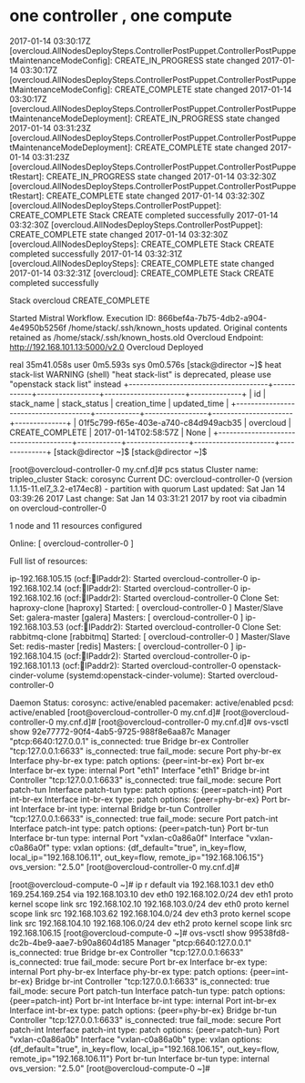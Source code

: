 # one controller , one compute 

2017-01-14 03:30:17Z [overcloud.AllNodesDeploySteps.ControllerPostPuppet.ControllerPostPuppetMaintenanceModeConfig]: CREATE_IN_PROGRESS  state changed
2017-01-14 03:30:17Z [overcloud.AllNodesDeploySteps.ControllerPostPuppet.ControllerPostPuppetMaintenanceModeConfig]: CREATE_COMPLETE  state changed
2017-01-14 03:30:17Z [overcloud.AllNodesDeploySteps.ControllerPostPuppet.ControllerPostPuppetMaintenanceModeDeployment]: CREATE_IN_PROGRESS  state changed
2017-01-14 03:31:23Z [overcloud.AllNodesDeploySteps.ControllerPostPuppet.ControllerPostPuppetMaintenanceModeDeployment]: CREATE_COMPLETE  state changed
2017-01-14 03:31:23Z [overcloud.AllNodesDeploySteps.ControllerPostPuppet.ControllerPostPuppetRestart]: CREATE_IN_PROGRESS  state changed
2017-01-14 03:32:30Z [overcloud.AllNodesDeploySteps.ControllerPostPuppet.ControllerPostPuppetRestart]: CREATE_COMPLETE  state changed
2017-01-14 03:32:30Z [overcloud.AllNodesDeploySteps.ControllerPostPuppet]: CREATE_COMPLETE  Stack CREATE completed successfully
2017-01-14 03:32:30Z [overcloud.AllNodesDeploySteps.ControllerPostPuppet]: CREATE_COMPLETE  state changed
2017-01-14 03:32:30Z [overcloud.AllNodesDeploySteps]: CREATE_COMPLETE  Stack CREATE completed successfully
2017-01-14 03:32:31Z [overcloud.AllNodesDeploySteps]: CREATE_COMPLETE  state changed
2017-01-14 03:32:31Z [overcloud]: CREATE_COMPLETE  Stack CREATE completed successfully

 Stack overcloud CREATE_COMPLETE 

Started Mistral Workflow. Execution ID: 866bef4a-7b75-4db2-a904-4e4950b5256f
/home/stack/.ssh/known_hosts updated.
Original contents retained as /home/stack/.ssh/known_hosts.old
Overcloud Endpoint: http://192.168.101.13:5000/v2.0
Overcloud Deployed

real	35m41.058s
user	0m5.593s
sys	0m0.576s
[stack@director ~]$ heat stack-list
WARNING (shell) "heat stack-list" is deprecated, please use "openstack stack list" instead
+--------------------------------------+------------+-----------------+----------------------+--------------+
| id                                   | stack_name | stack_status    | creation_time        | updated_time |
+--------------------------------------+------------+-----------------+----------------------+--------------+
| 01f5c799-f65e-403e-a740-c84d949acb35 | overcloud  | CREATE_COMPLETE | 2017-01-14T02:58:57Z | None         |
+--------------------------------------+------------+-----------------+----------------------+--------------+
[stack@director ~]$ 
[stack@director ~]$ 



[root@overcloud-controller-0 my.cnf.d]# pcs status 
Cluster name: tripleo_cluster
Stack: corosync
Current DC: overcloud-controller-0 (version 1.1.15-11.el7_3.2-e174ec8) - partition with quorum
Last updated: Sat Jan 14 03:39:26 2017		Last change: Sat Jan 14 03:31:21 2017 by root via cibadmin on overcloud-controller-0

1 node and 11 resources configured

Online: [ overcloud-controller-0 ]

Full list of resources:

 ip-192.168.105.15	(ocf::heartbeat:IPaddr2):	Started overcloud-controller-0
 ip-192.168.102.14	(ocf::heartbeat:IPaddr2):	Started overcloud-controller-0
 ip-192.168.102.16	(ocf::heartbeat:IPaddr2):	Started overcloud-controller-0
 Clone Set: haproxy-clone [haproxy]
     Started: [ overcloud-controller-0 ]
 Master/Slave Set: galera-master [galera]
     Masters: [ overcloud-controller-0 ]
 ip-192.168.103.53	(ocf::heartbeat:IPaddr2):	Started overcloud-controller-0
 Clone Set: rabbitmq-clone [rabbitmq]
     Started: [ overcloud-controller-0 ]
 Master/Slave Set: redis-master [redis]
     Masters: [ overcloud-controller-0 ]
 ip-192.168.104.15	(ocf::heartbeat:IPaddr2):	Started overcloud-controller-0
 ip-192.168.101.13	(ocf::heartbeat:IPaddr2):	Started overcloud-controller-0
 openstack-cinder-volume	(systemd:openstack-cinder-volume):	Started overcloud-controller-0

Daemon Status:
  corosync: active/enabled
  pacemaker: active/enabled
  pcsd: active/enabled
[root@overcloud-controller-0 my.cnf.d]# 
[root@overcloud-controller-0 my.cnf.d]# 
[root@overcloud-controller-0 my.cnf.d]# ovs-vsctl show 
92e77772-90f4-4ab5-9725-988f8e6aa87c
    Manager "ptcp:6640:127.0.0.1"
        is_connected: true
    Bridge br-ex
        Controller "tcp:127.0.0.1:6633"
            is_connected: true
        fail_mode: secure
        Port phy-br-ex
            Interface phy-br-ex
                type: patch
                options: {peer=int-br-ex}
        Port br-ex
            Interface br-ex
                type: internal
        Port "eth1"
            Interface "eth1"
    Bridge br-int
        Controller "tcp:127.0.0.1:6633"
            is_connected: true
        fail_mode: secure
        Port patch-tun
            Interface patch-tun
                type: patch
                options: {peer=patch-int}
        Port int-br-ex
            Interface int-br-ex
                type: patch
                options: {peer=phy-br-ex}
        Port br-int
            Interface br-int
                type: internal
    Bridge br-tun
        Controller "tcp:127.0.0.1:6633"
            is_connected: true
        fail_mode: secure
        Port patch-int
            Interface patch-int
                type: patch
                options: {peer=patch-tun}
        Port br-tun
            Interface br-tun
                type: internal
        Port "vxlan-c0a86a0f"
            Interface "vxlan-c0a86a0f"
                type: vxlan
                options: {df_default="true", in_key=flow, local_ip="192.168.106.11", out_key=flow, remote_ip="192.168.106.15"}
    ovs_version: "2.5.0"
[root@overcloud-controller-0 my.cnf.d]# 




[root@overcloud-compute-0 ~]# ip r
default via 192.168.103.1 dev eth0 
169.254.169.254 via 192.168.103.10 dev eth0 
192.168.102.0/24 dev eth1  proto kernel  scope link  src 192.168.102.10 
192.168.103.0/24 dev eth0  proto kernel  scope link  src 192.168.103.62 
192.168.104.0/24 dev eth3  proto kernel  scope link  src 192.168.104.10 
192.168.106.0/24 dev eth2  proto kernel  scope link  src 192.168.106.15 
[root@overcloud-compute-0 ~]# ovs-vsctl show 
99538fd8-dc2b-4be9-aae7-b90a8604d185
    Manager "ptcp:6640:127.0.0.1"
        is_connected: true
    Bridge br-ex
        Controller "tcp:127.0.0.1:6633"
            is_connected: true
        fail_mode: secure
        Port br-ex
            Interface br-ex
                type: internal
        Port phy-br-ex
            Interface phy-br-ex
                type: patch
                options: {peer=int-br-ex}
    Bridge br-int
        Controller "tcp:127.0.0.1:6633"
            is_connected: true
        fail_mode: secure
        Port patch-tun
            Interface patch-tun
                type: patch
                options: {peer=patch-int}
        Port br-int
            Interface br-int
                type: internal
        Port int-br-ex
            Interface int-br-ex
                type: patch
                options: {peer=phy-br-ex}
    Bridge br-tun
        Controller "tcp:127.0.0.1:6633"
            is_connected: true
        fail_mode: secure
        Port patch-int
            Interface patch-int
                type: patch
                options: {peer=patch-tun}
        Port "vxlan-c0a86a0b"
            Interface "vxlan-c0a86a0b"
                type: vxlan
                options: {df_default="true", in_key=flow, local_ip="192.168.106.15", out_key=flow, remote_ip="192.168.106.11"}
        Port br-tun
            Interface br-tun
                type: internal
    ovs_version: "2.5.0"
[root@overcloud-compute-0 ~]# 















